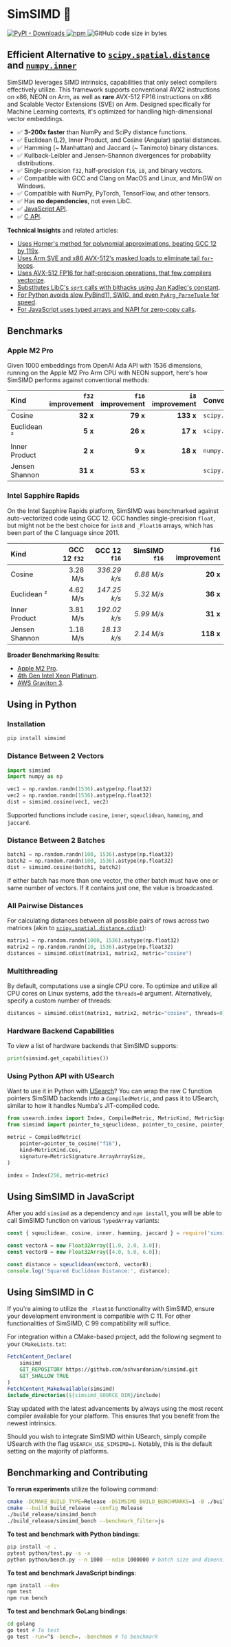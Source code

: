 # SimSIMD 📏

<div>
<a href="https://pypi.org/project/simsimd/"> <img alt="PyPI - Downloads" src="https://img.shields.io/pypi/dm/simsimd?label=pypi%20downloads"> </a>
<a href="https://www.npmjs.com/package/simsimd"> <img alt="npm" src="https://img.shields.io/npm/dy/simsimd?label=npm%20dowloads"> </a>
<img alt="GitHub code size in bytes" src="https://img.shields.io/github/languages/code-size/ashvardanian/simsimd">
</div>

## Efficient Alternative to [`scipy.spatial.distance`][scipy] and [`numpy.inner`][numpy]

SimSIMD leverages SIMD intrinsics, capabilities that only select compilers effectively utilize. This framework supports conventional AVX2 instructions on x86, NEON on Arm, as well as __rare__ AVX-512 FP16 instructions on x86 and Scalable Vector Extensions (SVE) on Arm. Designed specifically for Machine Learning contexts, it's optimized for handling high-dimensional vector embeddings.

- ✅ __3-200x faster__ than NumPy and SciPy distance functions.
- ✅ Euclidean (L2), Inner Product, and Cosine (Angular) spatial distances.
- ✅ Hamming (~ Manhattan) and Jaccard (~ Tanimoto) binary distances.
- ✅ Kullback-Leibler and Jensen–Shannon divergences for probability distributions.
- ✅ Single-precision `f32`, half-precision `f16`, `i8`, and binary vectors.
- ✅ Compatible with GCC and Clang on MacOS and Linux, and MinGW on Windows.
- ✅ Compatible with NumPy, PyTorch, TensorFlow, and other tensors.
- ✅ Has __no dependencies__, not even LibC.
- ✅ [JavaScript API](#using-simsimd-in-javascript).
- ✅ [C API](#using-simsimd-in-c).

[scipy]: https://docs.scipy.org/doc/scipy/reference/spatial.distance.html#module-scipy.spatial.distance
[numpy]: https://numpy.org/doc/stable/reference/generated/numpy.inner.html

__Technical Insights__ and related articles:

- [Uses Horner's method for polynomial approximations, beating GCC 12 by 119x](https://ashvardanian.com/posts/gcc-12-vs-avx512fp16/).
- [Uses Arm SVE and x86 AVX-512's masked loads to eliminate tail `for`-loops](https://ashvardanian.com/posts/simsimd-faster-scipy/#tails-of-the-past-the-significance-of-masked-loads).
- [Uses AVX-512 FP16 for half-precision operations, that few compilers vectorize](https://ashvardanian.com/posts/simsimd-faster-scipy/#the-challenge-of-f16).
- [Substitutes LibC's `sqrt` calls with bithacks using Jan Kadlec's constant](https://ashvardanian.com/posts/simsimd-faster-scipy/#bonus-section-bypassing-sqrt-and-libc-dependencies).
- [For Python avoids slow PyBind11, SWIG, and even `PyArg_ParseTuple` for speed](https://ashvardanian.com/posts/pybind11-cpython-tutorial/).
- [For JavaScript uses typed arrays and NAPI for zero-copy calls](https://ashvardanian.com/posts/javascript-ai-vector-search/).

## Benchmarks

### Apple M2 Pro

Given 1000 embeddings from OpenAI Ada API with 1536 dimensions, running on the Apple M2 Pro Arm CPU with NEON support, here's how SimSIMD performs against conventional methods:

| Kind           | `f32` improvement | `f16` improvement | `i8` improvement | Conventional method                    | SimSIMD         |
| :------------- | ----------------: | ----------------: | ---------------: | :------------------------------------- | :-------------- |
| Cosine         |          __32 x__ |          __79 x__ |        __133 x__ | `scipy.spatial.distance.cosine`        | `cosine`        |
| Euclidean ²    |           __5 x__ |          __26 x__ |         __17 x__ | `scipy.spatial.distance.sqeuclidean`   | `sqeuclidean`   |
| Inner Product  |           __2 x__ |           __9 x__ |         __18 x__ | `numpy.inner`                          | `inner`         |
| Jensen Shannon |          __31 x__ |          __53 x__ |                  | `scipy.spatial.distance.jensenshannon` | `jensenshannon` |

### Intel Sapphire Rapids

On the Intel Sapphire Rapids platform, SimSIMD was benchmarked against auto-vectorized code using GCC 12. GCC handles single-precision `float`, but might not be the best choice for `int8` and `_Float16` arrays, which has been part of the C language since 2011.

| Kind           | GCC 12 `f32` | GCC 12 `f16` | SimSIMD `f16` | `f16` improvement |
| :------------- | -----------: | -----------: | ------------: | ----------------: |
| Cosine         |     3.28 M/s | _336.29 k/s_ |    _6.88 M/s_ |          __20 x__ |
| Euclidean ²    |     4.62 M/s | _147.25 k/s_ |    _5.32 M/s_ |          __36 x__ |
| Inner Product  |     3.81 M/s | _192.02 k/s_ |    _5.99 M/s_ |          __31 x__ |
| Jensen Shannon |     1.18 M/s |  _18.13 k/s_ |    _2.14 M/s_ |         __118 x__ |

__Broader Benchmarking Results__:

- [Apple M2 Pro](https://ashvardanian.com/posts/simsimd-faster-scipy/#appendix-1-performance-on-apple-m2-pro).
- [4th Gen Intel Xeon Platinum](https://ashvardanian.com/posts/simsimd-faster-scipy/#appendix-2-performance-on-4th-gen-intel-xeon-platinum-8480).
- [AWS Graviton 3](https://ashvardanian.com/posts/simsimd-faster-scipy/#appendix-3-performance-on-aws-graviton-3).

## Using in Python

### Installation

```sh
pip install simsimd
```

### Distance Between 2 Vectors

```py
import simsimd
import numpy as np

vec1 = np.random.randn(1536).astype(np.float32)
vec2 = np.random.randn(1536).astype(np.float32)
dist = simsimd.cosine(vec1, vec2)
```

Supported functions include `cosine`, `inner`, `sqeuclidean`, `hamming`, and `jaccard`.

### Distance Between 2 Batches

```py
batch1 = np.random.randn(100, 1536).astype(np.float32)
batch2 = np.random.randn(100, 1536).astype(np.float32)
dist = simsimd.cosine(batch1, batch2)
```

If either batch has more than one vector, the other batch must have one or same number of vectors.
If it contains just one, the value is broadcasted.

### All Pairwise Distances

For calculating distances between all possible pairs of rows across two matrices (akin to [`scipy.spatial.distance.cdist`](https://docs.scipy.org/doc/scipy/reference/generated/scipy.spatial.distance.cdist.html)):

```py
matrix1 = np.random.randn(1000, 1536).astype(np.float32)
matrix2 = np.random.randn(10, 1536).astype(np.float32)
distances = simsimd.cdist(matrix1, matrix2, metric="cosine")
```

### Multithreading

By default, computations use a single CPU core. To optimize and utilize all CPU cores on Linux systems, add the `threads=0` argument. Alternatively, specify a custom number of threads:

```py
distances = simsimd.cdist(matrix1, matrix2, metric="cosine", threads=0)
```

### Hardware Backend Capabilities

To view a list of hardware backends that SimSIMD supports:

```py
print(simsimd.get_capabilities())
```

### Using Python API with USearch

Want to use it in Python with [USearch](https://github.com/unum-cloud/usearch)?
You can wrap the raw C function pointers SimSIMD backends into a `CompiledMetric`, and pass it to USearch, similar to how it handles Numba's JIT-compiled code.

```py
from usearch.index import Index, CompiledMetric, MetricKind, MetricSignature
from simsimd import pointer_to_sqeuclidean, pointer_to_cosine, pointer_to_inner

metric = CompiledMetric(
    pointer=pointer_to_cosine("f16"),
    kind=MetricKind.Cos,
    signature=MetricSignature.ArrayArraySize,
)

index = Index(256, metric=metric)
```

## Using SimSIMD in JavaScript

After you add `simsimd` as a dependency and `npm install`, you will be able to call SimSIMD function on various `TypedArray` variants:

```js
const { sqeuclidean, cosine, inner, hamming, jaccard } = require('simsimd');

const vectorA = new Float32Array([1.0, 2.0, 3.0]);
const vectorB = new Float32Array([4.0, 5.0, 6.0]);

const distance = sqeuclidean(vectorA, vectorB);
console.log('Squared Euclidean Distance:', distance);
```

## Using SimSIMD in C

If you're aiming to utilize the `_Float16` functionality with SimSIMD, ensure your development environment is compatible with C 11. For other functionalities of SimSIMD, C 99 compatibility will suffice.

For integration within a CMake-based project, add the following segment to your `CMakeLists.txt`:

```cmake
FetchContent_Declare(
    simsimd
    GIT_REPOSITORY https://github.com/ashvardanian/simsimd.git
    GIT_SHALLOW TRUE
)
FetchContent_MakeAvailable(simsimd)
include_directories(${simsimd_SOURCE_DIR}/include)
```

Stay updated with the latest advancements by always using the most recent compiler available for your platform. This ensures that you benefit from the newest intrinsics.

Should you wish to integrate SimSIMD within USearch, simply compile USearch with the flag `USEARCH_USE_SIMSIMD=1`. Notably, this is the default setting on the majority of platforms.

## Benchmarking and Contributing

__To rerun experiments__ utilize the following command:

```sh
cmake -DCMAKE_BUILD_TYPE=Release -DSIMSIMD_BUILD_BENCHMARKS=1 -B ./build_release
cmake --build build_release --config Release
./build_release/simsimd_bench
./build_release/simsimd_bench --benchmark_filter=js
```

__To test and benchmark with Python bindings__:

```sh
pip install -e .
pytest python/test.py -s -x 
python python/bench.py --n 1000 --ndim 1000000 # batch size and dimensions
```

__To test and benchmark JavaScript bindings__:

```sh
npm install --dev
npm test
npm run bench
```

__To test and benchmark GoLang bindings__:

```sh
cd golang
go test # To test
go test -run=^$ -bench=. -benchmem # To benchmark
```
